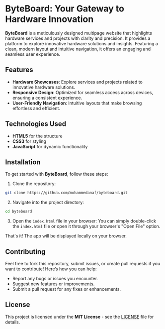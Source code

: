 # ByteBoard: Your Gateway to Hardware Innovation
**ByteBoard** is a meticulously designed multipage website that highlights hardware services and projects with clarity and precision. It provides a platform to explore innovative hardware solutions and insights. Featuring a clean, modern layout and intuitive navigation, it offers an engaging and seamless user experience.

## Features
- **Hardware Showcases**: Explore services and projects related to innovative hardware solutions.
- **Responsive Design**: Optimized for seamless access across devices, ensuring a consistent experience.
- **User-Friendly Navigation**: Intuitive layouts that make browsing effortless and efficient.

## Technologies Used
- **HTML5** for the structure
- **CSS3** for styling
- **JavaScript** for dynamic functionality

## Installation
To get started with **ByteBoard**, follow these steps:

1. Clone the repository:
```bash
git clone https://github.com/mohammedanaf/byteboard.git
```

2. Navigate into the project directory:
```bash
cd byteboard
```

3. Open the `index.html` file in your browser: You can simply double-click the `index.html` file or open it through your browser's "Open File" option.

That's it! The app will be displayed locally on your browser.

## Contributing
Feel free to fork this repository, submit issues, or create pull requests if you want to contribute! Here’s how you can help:

- Report any bugs or issues you encounter.
- Suggest new features or improvements.
- Submit a pull request for any fixes or enhancements.

## License
This project is licensed under the **MIT License** - see the [LICENSE](LICENSE.md) file for details.
